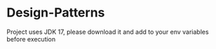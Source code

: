 # Design-Patterns

Project uses JDK 17, please download it and add to your env variables before execution

